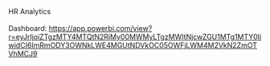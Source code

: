 HR Analytics\
<br>
Dashboard: https://app.powerbi.com/view?r=eyJrIjoiZTgzMTY4MTQtN2RjMy00MWMyLTgzMWItNjcwZGU1MTg1MTY0IiwidCI6ImRmODY3OWNkLWE4MGUtNDVkOC05OWFjLWM4M2VkN2ZmOTVhMCJ9
